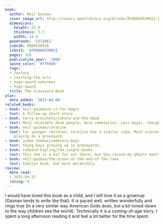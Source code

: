 ```yaml
---
book:
  author: Neil Gaiman
  cover_image_url: http://covers.openlibrary.org/b/isbn/9780060530921-L.jpg
  dimensions:
    height: 22.0
    thickness: 2.7
    width: 14.0
  goodreads: '2213661'
  isbn10: 0060530928
  isbn13: '9780060530921'
  pages: 320
  publication_year: '2008'
  spine_color: '#7f94b0'
  tags:
  - fantasy
  - learning-the-arts
  - hugo-award-nominees
  - hugo-award
  title: The Graveyard Book
plan:
  date_added: '2015-04-08'
related_books:
- book: neil-gaiman/m-is-for-magic
  text: A follow-up short story.
- book: terry-pratchett/johnny-and-the-dead
  text: More relatable dead people, more cemetaries. Less magic, though.
- book: neil-gaiman/coraline
  text: For younger children, Coraline has a similar vibe. Much scarier despite not
    playing on a graveyard.
- book: aiden-thomas/cemetery-boys
  text: Young boys growing up in graveyards.
- book: rudyard-kipling/the-jungle-books
  text: This one is a bit far out there, but boy-raised-by-ghosts meets boy-raised-by-wolves.
- book: neil-gaiman/the-ocean-at-the-end-of-the-lane
  text: Similar book, but more melancholy.
review:
  date_read:
  - 2015-04-15
  rating: 4
---
```


I would have loved this book as a child, and I still love it as a grownup (Gaiman tends to write like that). It is paced
well, written wonderfully and rings true (in a very similar way American Gods does, but a bit toned-down to the way
children see the world). Technically it is a coming-of-age story. I spent a long afternoon reading it and feel a lot
better for the time spent.
